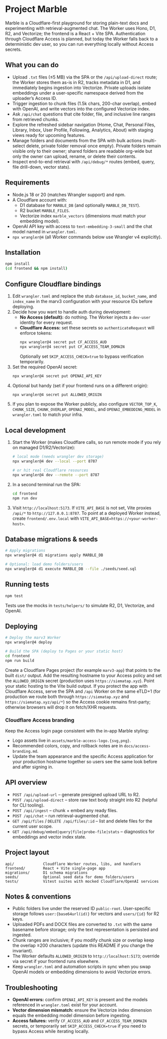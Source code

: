 # Project Marble

Marble is a Cloudflare-first playground for storing plain-text docs and experimenting with retrieval-augmented chat. The Worker uses Hono, D1, R2, and Vectorize; the frontend is a React + Vite SPA. Authentication through Cloudflare Access is planned, but today the Worker falls back to a deterministic dev user, so you can run everything locally without Access secrets.

## What you can do
- Upload `.txt` files (≤5&nbsp;MB) via the SPA or the `/api/upload-direct` route; the Worker stores them as-is in R2, tracks metadata in D1, and immediately begins ingestion into Vectorize. Private uploads isolate embeddings under a user-specific namespace derived from the uploader’s Access ID.
- Trigger ingestion to chunk files (1.5k chars, 200-char overlap), embed with OpenAI, and write vectors into the configured Vectorize index.
- Ask `/api/chat` questions that cite folder, file, and inclusive line ranges from retrieved chunks.
- Explore the refreshed sidebar navigation (Home, Chat, Personal Files, Library, Inbox, User Profile, Following, Analytics, About) with staging views ready for upcoming features.
- Manage folders and documents from the SPA with bulk actions (multi-select delete, private folder removal once empty). Private folders remain visible only to their owner; shared folders are readable org-wide but only the owner can upload, rename, or delete their contents.
- Inspect end-to-end retrieval with `/api/debug/*` routes (embed, query, file drill-down, vector stats).

## Requirements
- Node.js 18 or 20 (matches Wrangler support) and npm.
- A Cloudflare account with:
  - D1 database for `MARBLE_DB` (and optionally `MARBLE_DB_TEST`).
  - R2 bucket `MARBLE_FILES`.
  - Vectorize index `marble_vectors` (dimensions must match your embedding model).
- OpenAI API key with access to `text-embedding-3-small` and the chat model named in `wrangler.toml`.
- `npx wrangler@4` (all Worker commands below use Wrangler v4 explicitly).

## Installation
```bash
npm install
(cd frontend && npm install)
```

## Configure Cloudflare bindings
1. Edit `wrangler.toml` and replace the stub `database_id`, `bucket_name`, and `index_name` in the marv3 configuration with your resource IDs before deploying.
2. Decide how you want to handle auth during development:
   - **No Access (default):** do nothing. The Worker injects a `dev-user` identity for every request.
   - **Cloudflare Access:** set these secrets so `authenticateRequest` will enforce tokens:
     ```bash
     npx wrangler@4 secret put CF_ACCESS_AUD
     npx wrangler@4 secret put CF_ACCESS_TEAM_DOMAIN
     ```
     Optionally set `SKIP_ACCESS_CHECK=true` to bypass verification temporarily.
3. Set the required OpenAI secret:
   ```bash
   npx wrangler@4 secret put OPENAI_API_KEY
   ```
4. Optional but handy (set if your frontend runs on a different origin):
   ```bash
   npx wrangler@4 secret put ALLOWED_ORIGIN
   ```
5. If you plan to expose the Worker publicly, also configure `VECTOR_TOP_K`, `CHUNK_SIZE`, `CHUNK_OVERLAP`, `OPENAI_MODEL`, and `OPENAI_EMBEDDING_MODEL` in `wrangler.toml` to match your infra.

## Local development
1. Start the Worker (makes Cloudflare calls, so run remote mode if you rely on managed D1/R2/Vectorize):
   ```bash
   # local mode (needs wrangler dev storage)
   npx wrangler@4 dev --local --port 8787

   # or hit real Cloudflare resources
   npx wrangler@4 dev --remote --port 8787
   ```
2. In a second terminal run the SPA:
   ```bash
   cd frontend
   npm run dev
   ```
3. Visit `http://localhost:5173`. If `VITE_API_BASE` is not set, Vite proxies `/api/*` to `http://127.0.0.1:8787`. To point at a deployed Worker instead, create `frontend/.env.local` with `VITE_API_BASE=https://<your-worker-host>`.

## Database migrations & seeds
```bash
# Apply migrations
npx wrangler@4 d1 migrations apply MARBLE_DB

# Optional: load demo folders/users
npx wrangler@4 d1 execute MARBLE_DB --file ./seeds/seed.sql
```

## Running tests
```bash
npm test
```
Tests use the mocks in `tests/helpers/` to simulate R2, D1, Vectorize, and OpenAI.

## Deploying
```bash
# Deploy the marv3 Worker
npx wrangler@4 deploy

# Build the SPA (deploy to Pages or your static host)
cd frontend
npm run build
```
Create a Cloudflare Pages project (for example `marv3-app`) that points to the built `dist/` output. Add the resulting hostname to your Access policy and set the `ALLOWED_ORIGIN` secret (production uses `https://siematap.xyz`).
Point your static hosting to the Vite build output. If you protect the app with Cloudflare Access, serve the SPA and `/api` Worker on the same eTLD+1 (for production we route both through `https://siematap.xyz` and `https://siematap.xyz/api/*`) so the Access cookie remains first-party; otherwise browsers will drop it on fetch/XHR requests.

### Cloudflare Access branding
Keep the Access login page consistent with the in-app Marble styling:
- Logo assets live in `assets/marble-access-logo.{svg,png}`.
- Recommended colors, copy, and rollback notes are in `docs/access-branding.md`.
- Update the team appearance and the specific Access application for your production hostname together so users see the same look before and after signing in.

## API overview
- `POST /api/upload-url` – generate presigned upload URL to R2.
- `POST /api/upload-direct` – store raw text body straight into R2 (helpful for CLI tooling).
- `POST /api/ingest` – chunk + embed any ready files.
- `POST /api/chat` – run retrieval-augmented chat.
- `GET /api/files` / `DELETE /api/files/:id` – list and delete files for the current user scope.
- `GET /api/debug/embed|query|file|probe-file|stats` – diagnostics for embeddings and vector index state.

## Project layout
```
api/             Cloudflare Worker routes, libs, and handlers
frontend/        React + Vite single-page app
migrations/      D1 schema migrations
seeds/           Optional seed data for demo folders/users
tests/           Vitest suites with mocked Cloudflare/OpenAI services
```

## Notes & conventions
- Public folders live under the reserved ID `public-root`. User-specific storage follows `user:{base64url(id)}` for vectors and `users/{id}` for R2 keys.
- Uploaded PDFs and DOCX files are converted to `.txt` with the same basename before storage; only the text representation is persisted and ingested.
- Chunk ranges are inclusive; if you modify chunk size or overlap keep the overlap ≥200 characters (update this README if you change the invariant).
- The Worker defaults `ALLOWED_ORIGIN` to `http://localhost:5173`; override via secret if your frontend runs elsewhere.
- Keep `wrangler.toml` and automation scripts in sync when you swap OpenAI models or embedding dimensions to avoid Vectorize errors.

## Troubleshooting
- **OpenAI errors:** confirm `OPENAI_API_KEY` is present and the models referenced in `wrangler.toml` exist for your account.
- **Vector dimension mismatch:** ensure the Vectorize index dimension equals the embedding model dimension before ingesting.
- **Access failures:** verify `CF_ACCESS_AUD` and `CF_ACCESS_TEAM_DOMAIN` secrets, or temporarily set `SKIP_ACCESS_CHECK=true` if you need to bypass Access while iterating locally.
